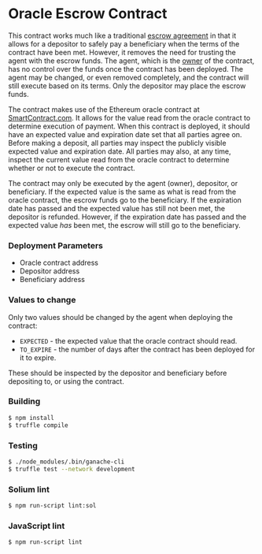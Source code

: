 # Oracle Escrow Contract

This contract works much like a traditional [escrow agreement](https://www.investopedia.com/terms/e/escrowagreement.asp) in that it allows for a depositor to safely pay a beneficiary when the terms of the contract have been met. However, it removes the need for trusting the agent with the escrow funds. The agent, which is the [owner](https://github.com/OpenZeppelin/openzeppelin-solidity/blob/master/contracts/ownership/Ownable.sol) of the contract, has no control over the funds once the contract has been deployed. The agent may be changed, or even removed completely, and the contract will still execute based on its terms. Only the depositor may place the escrow funds. 

The contract makes use of the Ethereum oracle contract at [SmartContract.com](https://www.smartcontract.com/). It allows for the value read from the oracle contract to determine execution of payment. When this contract is deployed, it should have an expected value and expiration date set that all parties agree on. Before making a deposit, all parties may inspect the publicly visible expected value and expiration date. All parties may also, at any time, inspect the current value read from the oracle contract to determine whether or not to execute the contract.

The contract may only be executed by the agent (owner), depositor, or beneficiary. If the expected value is the same as what is read from the oracle contract, the escrow funds go to the beneficiary. If the expiration date has passed and the expected value has still not been met, the depositor is refunded. However, if the expiration date has passed and the expected value _has_ been met, the escrow will still go to the beneficiary. 

### Deployment Parameters

- Oracle contract address
- Depositor address
- Beneficiary address

### Values to change

Only two values should be changed by the agent when deploying the contract:

- `EXPECTED` - the expected value that the oracle contract should read.
- `TO_EXPIRE` - the number of days after the contract has been deployed for it to expire.

These should be inspected by the depositor and beneficiary before depositing to, or using the contract.

### Building

```bash
$ npm install
$ truffle compile
```

### Testing

```bash
$ ./node_modules/.bin/ganache-cli
$ truffle test --network development
```

### Solium lint

```bash
$ npm run-script lint:sol
```

### JavaScript lint

```bash
$ npm run-script lint
```